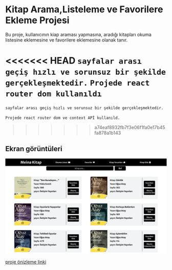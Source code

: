 # Kitap Arama,Listeleme ve Favorilere Ekleme Projesi

Bu proje, kullanıcının kiap araması yapmasına, aradığı kitapları okuma listesine eklemesine ve favorilere eklemesine olanak tanır.

<<<<<<< HEAD
`sayfalar arası geçiş hızlı ve sorunsuz bir şekilde gerçekleşmektedir.`
`Projede react router dom kullanıldı`
=======
`sayfalar arası geçiş hızlı ve sorunsuz bir şekilde gerçekleşmektedir.` <br/>

`Projede react router dom ve context APİ kullanıld.`
>>>>>>> a74eaf8932fb7f3e06f1fa0e17b45fa878a1b143

## Ekran görüntüleri

![Film proje resim](src/img/kitap.png)

[proje önizleme linki](https://meinakitap.netlify.app/kitap-ekle)



